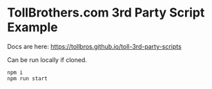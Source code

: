 # TollBrothers.com 3rd Party Script Example

Docs are here: https://tollbros.github.io/toll-3rd-party-scripts



Can be run locally if cloned.

```
npm i
npm run start
```